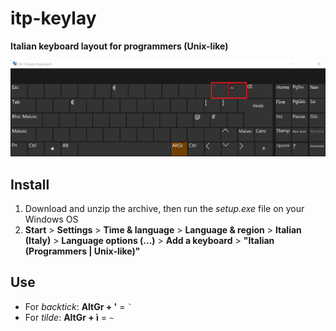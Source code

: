 # itp-keylay
**Italian keyboard layout for programmers (Unix-like)**

![On-Screen Keyboard of itp-keylay](/images/itp-keylay.png "itp-keylay")

## Install

1. Download and unzip the archive, then run the *setup.exe* file on your Windows OS
2. **Start** > **Settings** > **Time & language** > **Language & region** > **Italian (Italy)** > **Language options (...)** > **Add a keyboard** > **"Italian (Programmers | Unix-like)"**

## Use

- For *backtick*: **AltGr + '** = <code>`</code>
- For *tilde*: **AltGr + ì** = <code>~</code>
